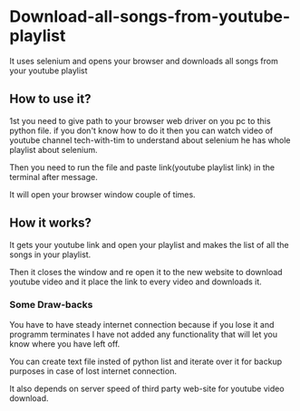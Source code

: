 # Download-all-songs-from-youtube-playlist
It uses selenium and opens your browser and downloads all songs from your youtube playlist

## How to use it?
1st you need to give path to your browser web driver on you pc to this python file. if you don't know how to do it then you can watch video of youtube channel tech-with-tim to understand about selenium he has whole playlist about selenium.

Then you need to run the file and paste link(youtube playlist link) in the terminal after message.

It will open your browser window couple of times.

## How it works?

It gets your youtube link and open your playlist and makes the list of all the songs in your playlist.

Then it closes the window and re open it to the new website to download youtube video and it place the link to every video and downloads it.



### Some Draw-backs

You have to have steady internet connection because if you lose it and programm terminates I have not added any functionality that will let you know where you have left off.

You can create text file insted of python list and iterate over it for backup purposes in case of lost internet connection.

It also depends on server speed of third party web-site for youtube video download.


